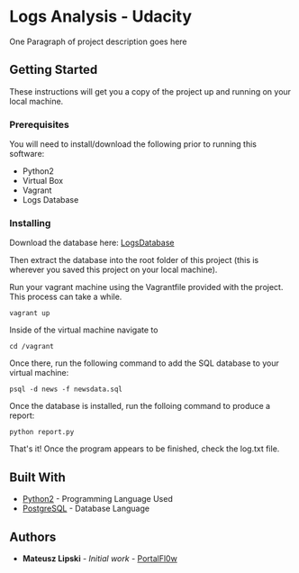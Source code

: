 # Logs Analysis - Udacity

One Paragraph of project description goes here

## Getting Started

These instructions will get you a copy of the project up and running on your local machine.

### Prerequisites

You will need to install/download the following prior to running this software:

* Python2
* Virtual Box
* Vagrant
* Logs Database

### Installing

Download the database here:
[LogsDatabase](https://d17h27t6h515a5.cloudfront.net/topher/2016/August/57b5f748_newsdata/newsdata.zip)

Then extract the database into the root folder of this project (this is wherever you saved this project on your local machine).

Run your vagrant machine using the Vagrantfile provided with the project. This process can take a while.

```
vagrant up
```

Inside of the virtual machine navigate to

```
cd /vagrant
```

Once there, run the following command to add the SQL database to your virtual machine:

```
psql -d news -f newsdata.sql
```

Once the database is installed, run the folloing command to produce a report:

```
python report.py
```

That's it! Once the program appears to be finished, check the log.txt file.

## Built With

* [Python2](http://www.dropwizard.io/1.0.2/docs/) - Programming Language Used
* [PostgreSQL](https://maven.apache.org/) - Database Language

## Authors

* **Mateusz Lipski** - *Initial work* - [PortalFl0w](https://github.com/PortalFl0w)

